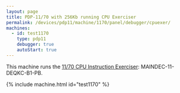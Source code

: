 ```yaml
---
layout: page
title: PDP-11/70 with 256Kb running CPU Exerciser
permalink: /devices/pdp11/machine/1170/panel/debugger/cpuexer/
machines:
  - id: test1170
    type: pdp11
    debugger: true
    autoStart: true
---
```


This machine runs the [11/70 CPU Instruction Exerciser](/apps/pdp11/tapes/diags/#md-11-1170-cpu-exerciser): MAINDEC-11-DEQKC-B1-PB.

{% include machine.html id="test1170" %}
